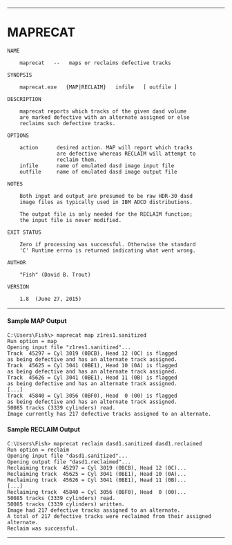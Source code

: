 -----------------------------------------------------------------------


# MAPRECAT


    NAME

        maprecat   --   maps or reclaims defective tracks

    SYNOPSIS

        maprecat.exe   {MAP|RECLAIM}   infile   [ outfile ]

    DESCRIPTION

        maprecat reports which tracks of the given dasd volume
        are marked defective with an alternate assigned or else
        reclaims such defective tracks.

    OPTIONS

        action      desired action. MAP will report which tracks
                    are defective whereas RECLAIM will attempt to
                    reclaim them.
        infile      name of emulated dasd image input file
        outfile     name of emulated dasd image output file

    NOTES

        Both input and output are presumed to be raw HDR-30 dasd
        image files as typically used in IBM ADCD distributions.

        The output file is only needed for the RECLAIM function;
        the input file is never modified.

    EXIT STATUS

        Zero if processing was successful. Otherwise the standard
        'C' Runtime errno is returned indicating what went wrong.

    AUTHOR

        "Fish" (David B. Trout)

    VERSION

        1.8  (June 27, 2015)


-----------------------------------------------------------------------


####                    Sample MAP Output


    C:\Users\Fish\> maprecat map z1res1.sanitized
    Run option = map
    Opening input file "z1res1.sanitized"...
    Track  45297 = Cyl 3019 (0BCB), Head 12 (0C) is flagged
    as being defective and has an alternate track assigned.
    Track  45625 = Cyl 3041 (0BE1), Head 10 (0A) is flagged
    as being defective and has an alternate track assigned.
    Track  45626 = Cyl 3041 (0BE1), Head 11 (0B) is flagged
    as being defective and has an alternate track assigned.
    [...]
    Track  45840 = Cyl 3056 (0BF0), Head  0 (00) is flagged
    as being defective and has an alternate track assigned.
    50085 tracks (3339 cylinders) read.
    Image currently has 217 defective tracks assigned to an alternate.



####                    Sample RECLAIM Output


    C:\Users\Fish> maprecat reclaim dasd1.sanitized dasd1.reclaimed
    Run option = reclaim
    Opening input file "dasd1.sanitized"...
    Opening output file "dasd1.reclaimed"...
    Reclaiming track  45297 = Cyl 3019 (0BCB), Head 12 (0C)...
    Reclaiming track  45625 = Cyl 3041 (0BE1), Head 10 (0A)...
    Reclaiming track  45626 = Cyl 3041 (0BE1), Head 11 (0B)...
    [...]
    Reclaiming track  45840 = Cyl 3056 (0BF0), Head  0 (00)...
    50085 tracks (3339 cylinders) read.
    50085 tracks (3339 cylinders) written.
    Image had 217 defective tracks assigned to an alternate.
    A total of 217 defective tracks were reclaimed from their assigned alternate.
    Reclaim was successful.


-----------------------------------------------------------------------
